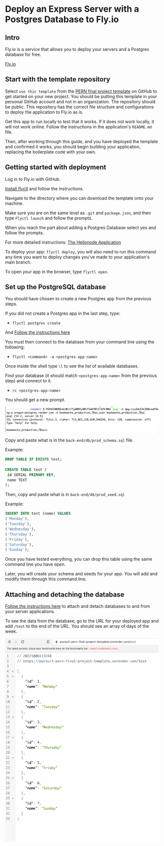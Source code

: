 # Deploy an Express Server with a Postgres Database to Fly.io

## Intro

Fly.io is a service that allows you to deploy your servers and a Postgres database for free.

[Fly.io](https://fly.io/)

## Start with the template repository

Select `use this template` from the [PERN final project template](https://github.com/joinpursuit/pern-final-project-template) on GitHub to get started on your new project. You should be putting this template in your personal GitHub account and not in an organization. The repository should be public. This repository has the correct file structure and configurations to deploy the application to Fly.io as is.

Get this app to run locally to test that it works. If it does not work locally, it will not work online. Follow the instructions in the application's `README.md` file.

Then, after working through this guide, and you have deployed the template and confirmed it works, you should begin building your application, replacing the boilerplate code with your own.

## Getting started with deployment

Log in to Fly.io with GitHub.

[Install flyctl](https://fly.io/docs/hands-on/install-flyctl/) and follow the instructions.

Navigate to the directory where you can download the template onto your machine.

Make sure you are on the same level as `.git` and `package.json`, and then type `Flyctl launch` and follow the prompts.

When you reach the part about adding a Postgres Database select yes and follow the prompts.

For more detailed instructions: [The Hellonode Application](https://fly.io/docs/languages-and-frameworks/node/)

To deploy your app: `flyctl deploy`, you will also need to run this command any time you want to deploy changes you've made to your application's main branch.

To open your app in the browser, type `flyctl open`.

## Set up the PostgreSQL database

You should have chosen to create a new Postgres app from the previous steps.

If you did not create a Postgres app in the last step, type:

- `flyctl postgres create`

And [Follow the instructions here](https://fly.io/docs/reference/postgres/)

You must then connect to the database from your command line using the following:

- `flyctl <command> -a <postgres-app-name>`

Once inside the shell type `\l` to see the list of available databases.

Find your database (it should match `<postgres-app-name>` from the previous step) and connect to it.

- `/c <postgres-app-name>`

You should get a new prompt.

![psql remote shell](./assets/psql-remote-shell.png)

Copy and paste what is in the `back-end/db/prod_schema.sql` file.

Example:

```sql
DROP TABLE IF EXISTS test;

CREATE TABLE test (
 id SERIAL PRIMARY KEY,
 name TEXT
);
```

Then, copy and paste what is in `back-end/db/prod_seed.sql`

Example:

```sql
INSERT INTO test (name) VALUES
('Monday'),
('Tuesday'),
('Wednesday'),
('Thursday'),
('Friday'),
('Saturday'),
('Sunday');
```

Once you have tested everything, you can drop this table using the same command line you have open.

Later, you will create your schema and seeds for your app. You will add and modify them through this command line.

## Attaching and detaching the database

[Follow the instructions here](https://fly.io/docs/reference/postgres/) to attach and detach databases to and from your server applications.

To see the data from the database, go to the URL for your deployed app and add `/test` to the end of the URL. You should see an array of days of the week.

![See data from database in the browser](./assets/see-data-in-browser.png)
